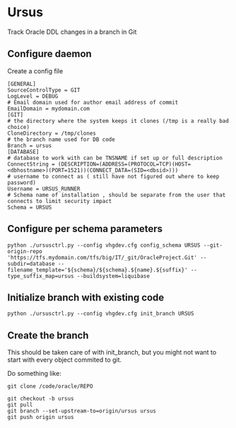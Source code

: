 # Ursus

Track Oracle DDL changes in a branch in Git

## Configure daemon

Create a config file

    [GENERAL]
    SourceControlType = GIT
    LogLevel = DEBUG
    # Email domain used for author email address of commit
    EmailDomain = mydomain.com
    [GIT]
    # the directory where the system keeps it clones (/tmp is a really bad choice)
    CloneDirectory = /tmp/clones
    # the branch name used for DB code
    Branch = ursus
    [DATABASE]
    # database to work with can be TNSNAME if set up or full description
    ConnectString = (DESCRIPTION=(ADDRESS=(PROTOCOL=TCP)(HOST=<dbhostname>)(PORT=1521))(CONNECT_DATA=(SID=<dbsid>)))
    # username to connect as ( still have not figured out where to keep password)
    Username = URSUS_RUNNER
    # Schema name of installation , should be separate from the user that connects to limit security impact
    Schema = URSUS

## Configure per schema parameters

    python ./ursusctrl.py --config vhgdev.cfg config_schema URSUS --git-origin-repo 'https://tfs.mydomain.com/tfs/big/IT/_git/OracleProject.Git' --subdir=database --filename_template='${schema}/${schema}.${name}.${suffix}' --type_suffix_map=ursus --buildsystem=liquibase

## Initialize branch with existing code

    python ./ursusctrl.py --config vhgdev.cfg init_branch URSUS

## Create the branch
This should be taken care of with init_branch, but you might not want to start with every object commited to git.

Do something like:

    git clone /code/oracle/REPO

    git checkout -b ursus
    git pull
    git branch --set-upstream-to=origin/ursus ursus
    git push origin ursus
